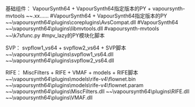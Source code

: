 基础组件：
VapourSynth64 + VapourSynth64指定版本的PY + vapoursynth-mvtools
~~\.xx...... #VapourSynth64 + VapourSynth64指定版本的PY
~~\vapoursynth64\plugins\coreplugins\AvsCompat.dll #VapourSynth64
~~\vapoursynth64\plugins\libmvtools.dll #vapoursynth-mvtools
~~\k7sfunc.py #mpv_lazy的PY模块化脚本

SVP：
svpflow1_vs64 + svpflow2_vs64 + SVP脚本
~~\vapoursynth64\plugins\svpflow1_vs64.dll
~~\vapoursynth64\plugins\svpflow2_vs64.dll

RIFE：
MiscFilters + RIFE + VMAF + models + RIFE脚本
~~\vapoursynth64\plugins\models\rife-v4\flownet.bin
~~\vapoursynth64\plugins\models\rife-v4\flownet.param
~~\vapoursynth64\plugins\MiscFilters.dll
~~\vapoursynth64\plugins\RIFE.dll
~~\vapoursynth64\plugins\VMAF.dll